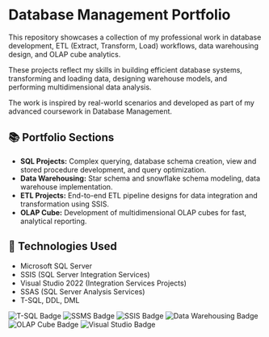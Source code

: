 # Database Management Portfolio

This repository showcases a collection of my professional work in database development, ETL (Extract, Transform, Load) workflows, data warehousing design, and OLAP cube analytics.

These projects reflect my skills in building efficient database systems, transforming and loading data, designing warehouse models, and performing multidimensional data analysis.  

The work is inspired by real-world scenarios and developed as part of my advanced coursework in Database Management.

## 📚 Portfolio Sections
- **SQL Projects:** Complex querying, database schema creation, view and stored procedure development, and query optimization.
- **Data Warehousing:** Star schema and snowflake schema modeling, data warehouse implementation.
- **ETL Projects:** End-to-end ETL pipeline designs for data integration and transformation using SSIS.
- **OLAP Cube:** Development of multidimensional OLAP cubes for fast, analytical reporting.

## 🚀 Technologies Used
- Microsoft SQL Server
- SSIS (SQL Server Integration Services)
- Visual Studio 2022 (Integration Services Projects)
- SSAS (SQL Server Analysis Services)
- T-SQL, DDL, DML

<div>

<img src="https://img.shields.io/badge/T--SQL-Relational%20Database-blue" alt="T-SQL Badge" /> 
<img src="https://img.shields.io/badge/SSMS-Management%20Studio-lightgrey" alt="SSMS Badge" /> 
<img src="https://img.shields.io/badge/SSIS-ETL%20Workflows-orange" alt="SSIS Badge" />
<img src="https://img.shields.io/badge/Data%20Warehousing-Star%20Schema%20Modeling-brightgreen" alt="Data Warehousing Badge" />
<img src="https://img.shields.io/badge/OLAP-Cube%20Analytics-blueviolet" alt="OLAP Cube Badge" />
<img src="https://img.shields.io/badge/Visual%20Studio-Integration%20Services-purple" alt="Visual Studio Badge" />

</div>
